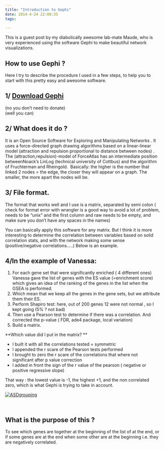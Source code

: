 ```yaml
---
title: "Introduction to Gephi"
date: 2014-4-24 22:00:35
tags:
  
---
```



This is a guest post by my diabolically awesome lab-mate Maude, who is very experienced using the software Gephi to make beautiful network visualizations.


## 


## How to use Gephi ?

Here I try to describe the procedure I used in a few steps, to help you to start with this pretty easy and awesome software.


## 


## 1/ [Download Gephi](https://gephi.org/users/download/)

(no you don’t need to donate)  
 (well you can)


## 


## 2/ What does it do ?

It is an Open Source Software for Exploring and Manipulating Networks . It uses a force-directed graph drawing algorithms based on a linear-linear model (attraction and repulsion proportional to distance between nodes) . The (attraction,repulsion)-model of ForceAtlas has an intermediate position betweenNoack’s LinLog (technical university of Cottbus) and the algorithm of Fruchterman and Rheingold.  Basically: the higher is the number that linked 2 nodes = the edge, the closer they will appear on a graph. The smaller, the more apart the nodes will be.


## 


## 3/ File format.

The format that works well and I use is a matrix, separated by semi colon ( check for format error with wrangler is a good way to avoid a lot of problem, needs to be “unix” and the first column and raw needs to be empty, and make sure you don’t have any spaces in the names)

You can basically apply this software for any matrix. But I think it is more interesting to determine the correlation between variables based on solid correlation stats, and with the network making some sense (positive/negative correlations…..) Below is an example.


## 


## 4/In the example of Vanessa:

1. For each gene set that were significantly enriched ( 4 different ones) Vanessa gave the list of genes with the ES value (=enrichment score) which gives an idea of the ranking of the genes in the list when the GSEA is performed.
2. Which mean that we keep all the genes in the gene sets, but we attribute them their ES.
3. Perform Shapiro test: here, out of 200 genes 12 were not normal , so I kept going (5% ? not bad)
4. Then use a Pearson test to determine if there was a correlation. And corrected the p-value ( FDR, ade4 package, local variation)
5. Build a matrix.

**Which value did I put in the matrix? **

- I built it with all the correlations tested = symmetric
- I appended the r scare of the Pearson tests performed
- I brought to zero the r scare of the correlations that where not significant after p value correction
- I added in front the sign of the r value of the pearson ( negative or positive regressive slope)

That way : the lowest value is -1, the highest +1, and the non correlated zero, which is what Gephi is trying to take in account.

[![ASDgrouping](http://vsoch.com/blog/wp-content/uploads/2014/04/ASDgrouping-1024x723.png)](http://vsoch.com/blog/wp-content/uploads/2014/04/ASDgrouping.png)

 


## What is the purpose of this ?

To see which genes are together at the beginning of the list of at the end, or if some genes are at the end when some other are at the beginning i.e. they are negatively correlated.


